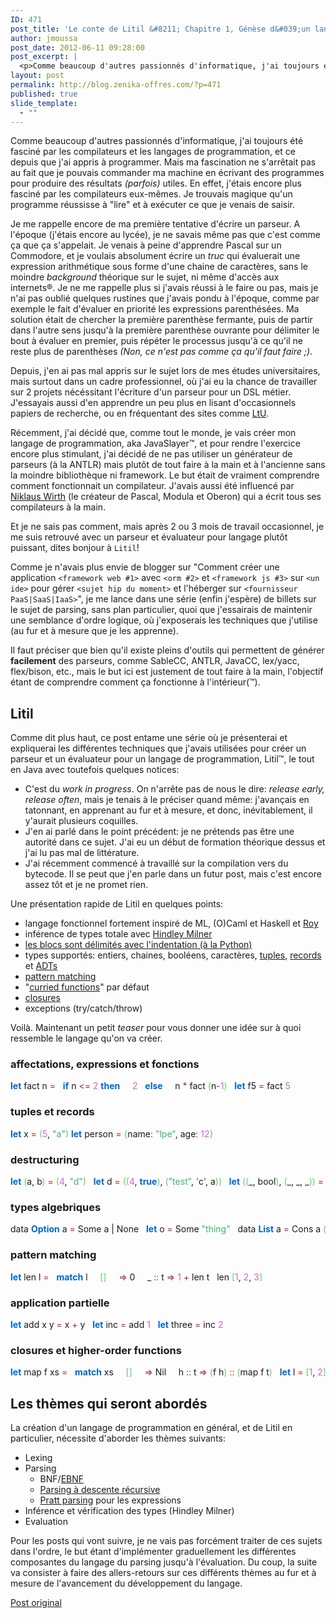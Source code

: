 ```yaml
---
ID: 471
post_title: 'Le conte de Litil &#8211; Chapitre 1, Génèse d&#039;un langage de programmation'
author: jmoussa
post_date: 2012-06-11 09:28:00
post_excerpt: |
  <p>Comme beaucoup d'autres passionnés d'informatique, j'ai toujours été fasciné par les compilateurs et les langages de programmation, et ce depuis que j'ai appris à programmer. Mais ma fascination ne s'arrêtait pas au fait que je pouvais commander ma machine en écrivant des programmes pour produire des résultats <em>(parfois)</em> utiles. En effet, j'étais encore plus fasciné par les compilateurs eux-mêmes. Je trouvais magique qu'un programme réussisse à "lire" et à exécuter ce que je venais de saisir.</p>
layout: post
permalink: http://blog.zenika-offres.com/?p=471
published: true
slide_template:
  - ""
---
```

<p>Comme beaucoup d'autres passionnés d'informatique, j'ai toujours été fasciné par les compilateurs et les langages de programmation, et ce depuis que j'ai appris à programmer. Mais ma fascination ne s'arrêtait pas au fait que je pouvais commander ma machine en écrivant des programmes pour produire des résultats <em>(parfois)</em> utiles. En effet, j'étais encore plus fasciné par les compilateurs eux-mêmes. Je trouvais magique qu'un programme réussisse à "lire" et à exécuter ce que je venais de saisir.</p>
<!--more-->
<p>Je me rappelle encore de ma première tentative d'écrire un parseur. A l'époque (j'étais encore au lycée), je ne savais même pas que c'est comme ça que ça s'appelait. Je venais à peine d'apprendre Pascal sur un Commodore, et je voulais absolument écrire un <em>truc</em> qui évaluerait une expression arithmétique sous forme d'une chaine de caractères, sans le moindre <em>background</em> théorique sur le sujet, ni même d'accès aux internets®. Je ne me rappelle plus si j'avais réussi à le faire ou pas, mais je n'ai pas oublié quelques rustines que j'avais pondu à l'époque, comme par exemple le fait d'évaluer en priorité les expressions parenthésées. Ma solution était de chercher la première parenthèse fermante, puis de partir dans l'autre sens jusqu'à la première parenthèse ouvrante pour délimiter le bout à évaluer en premier, puis répéter le processus jusqu'à ce qu'il ne reste plus de parenthèses <em>(Non, ce n'est pas comme ça qu'il faut faire ;)</em>.</p> <p>Depuis, j'en ai pas mal appris sur le sujet lors de mes études universitaires, mais surtout dans un cadre professionnel, où j'ai eu la chance de travailler sur 2 projets nécéssitant l'écriture d'un parseur pour un DSL métier. J'essayais aussi d'en apprendre un peu plus en lisant d'occasionnels papiers de recherche, ou en fréquentant des sites comme <a href="http://lambda-the-ultimate.org/">LtU</a>.</p> <p>Récemment, j'ai décidé que, comme tout le monde, je vais créer mon langage de programmation, aka JavaSlayer™, et pour rendre l'exercice encore plus stimulant, j'ai décidé de ne pas utiliser un générateur de parseurs (à la ANTLR) mais plutôt de tout faire à la main et à l'ancienne sans la moindre bibliothèque ni framework. Le but était de vraiment comprendre comment fonctionnait un compilateur. J'avais aussi été influencé par <a href="http://en.wikipedia.org/wiki/Niklaus_Wirth">Niklaus Wirth</a> (le créateur de Pascal, Modula et Oberon) qui a écrit tous ses compilateurs à la main.</p> <p>Et je ne sais pas comment, mais après 2 ou 3 mois de travail occasionnel, je me suis retrouvé avec un parseur et évaluateur pour langage plutôt puissant, dites bonjour à <code>Litil</code>!</p> <p>Comme je n'avais plus envie de blogger sur "Comment créer une application <code>&lt;framework web #1&gt;</code> avec <code>&lt;orm #2&gt;</code> et <code>&lt;framework js #3&gt;</code> sur <code>&lt;un ide&gt;</code> pour gérer <code>&lt;sujet hip du moment&gt;</code> et l'héberger sur <code>&lt;fournisseur PaaS|SaaS|IaaS&gt;</code>", je me lance dans une série (enfin j'espère) de billets sur le sujet de parsing, sans plan particulier, quoi que j'essairais de maintenir une semblance d'ordre logique, où j'exposerais les techniques que j'utilise (au fur et à mesure que je les apprenne).</p> <p>Il faut préciser que bien qu'il existe pleins d'outils qui permettent de générer <strong>facilement</strong> des parseurs, comme SableCC, ANTLR, JavaCC, lex/yacc, flex/bison, etc., mais le but ici est justement de tout faire à la main, l'objectif étant de comprendre comment ça fonctionne à l'intérieur(™).</p> <h2>Litil</h2> <p>Comme dit plus haut, ce post entame une série où je présenterai et expliquerai les différentes techniques que j'avais utilisées pour créer un parseur et un évaluateur pour un langage de programmation, Litil™, le tout en Java avec toutefois quelques notices:</p> <ul> <li>C'est du <em>work in progress</em>. On n'arrête pas de nous le dire: <em>release early, release often</em>, mais je tenais à le préciser quand même: j'avançais en tatonnant, en apprenant au fur et à mesure, et donc, inévitablement, il y'aurait plusieurs coquilles.</li> <li>J'en ai parlé dans le point précédent: je ne prétends pas être une autorité dans ce sujet. J'ai eu un début de formation théorique dessus et j'ai lu pas mal de littérature.</li> <li>J'ai récemment commencé à travaillé sur la compilation vers du bytecode. Il se peut que j'en parle dans un futur post, mais c'est encore assez tôt et je ne promet rien.</li> </ul> <p>Une présentation rapide de Litil en quelques points:</p> <ul> <li>langage fonctionnel fortement inspiré de ML, (O)Caml et Haskell et <a href="http://roy.brianmckenna.org/">Roy</a></li> <li>inférence de types totale avec <a href="http://en.wikipedia.org/wiki/Hindley-Milner_type_inference">Hindley Milner</a></li> <li><a href="http://en.wikipedia.org/wiki/Off-side_rule">les blocs sont délimités avec l'indentation (à la Python)</a></li> <li>types supportés: entiers, chaines, booléens, caractères, <a href="http://en.wikipedia.org/wiki/Tuple">tuples</a>, <a href="http://en.wikipedia.org/wiki/Record_(computer_science)">records</a> et <a href="http://en.wikipedia.org/wiki/Algebraic_data_type">ADTs</a></li> <li><a href="http://en.wikipedia.org/wiki/Pattern_matching">pattern matching</a></li> <li>"<a href="http://en.wikipedia.org/wiki/Currying">curried functions</a>" par défaut</li> <li><a href="http://en.wikipedia.org/wiki/Closure_(computer_science)">closures</a></li> <li>exceptions (try/catch/throw)</li> </ul> <p>Voilà. Maintenant un petit <em>teaser</em> pour vous donner une idée sur à quoi ressemble le langage qu'on va créer.</p> <h3>affectations, expressions et fonctions</h3> <pre class="ocaml code ocaml" style="font-family:inherit"><span style="color: #06c; font-weight: bold;">let</span> fact n <span style="color: #a52a2a;">=</span>   <span style="color: #06c; font-weight: bold;">if</span> n <span style="color: #a52a2a;">&lt;=</span> <span style="color: #c6c;">2</span> <span style="color: #06c; font-weight: bold;">then</span>     <span style="color: #c6c;">2</span>   <span style="color: #06c; font-weight: bold;">else</span>     n <span style="color: #a52a2a;">*</span> fact <span style="color: #6c6;">&#40;</span>n<span style="color: #a52a2a;">-</span><span style="color: #c6c;">1</span><span style="color: #6c6;">&#41;</span> &nbsp; <span style="color: #06c; font-weight: bold;">let</span> f5 <span style="color: #a52a2a;">=</span> fact <span style="color: #c6c;">5</span></pre> <h3>tuples et records</h3> <pre class="ocaml code ocaml" style="font-family:inherit"><span style="color: #06c; font-weight: bold;">let</span> x <span style="color: #a52a2a;">=</span> <span style="color: #6c6;">&#40;</span><span style="color: #c6c;">5</span>, <span style="color: #3cb371;">&quot;a&quot;</span><span style="color: #6c6;">&#41;</span> <span style="color: #06c; font-weight: bold;">let</span> person <span style="color: #a52a2a;">=</span> <span style="color: #6c6;">&#123;</span>name<span style="color: #a52a2a;">:</span> <span style="color: #3cb371;">&quot;lpe&quot;</span>, age<span style="color: #a52a2a;">:</span> <span style="color: #c6c;">12</span><span style="color: #6c6;">&#125;</span></pre> <h3>destructuring</h3> <pre class="ocaml code ocaml" style="font-family:inherit"><span style="color: #06c; font-weight: bold;">let</span> <span style="color: #6c6;">&#40;</span>a, b<span style="color: #6c6;">&#41;</span> <span style="color: #a52a2a;">=</span> <span style="color: #6c6;">&#40;</span><span style="color: #c6c;">4</span>, <span style="color: #3cb371;">&quot;d&quot;</span><span style="color: #6c6;">&#41;</span> &nbsp; <span style="color: #06c; font-weight: bold;">let</span> d <span style="color: #a52a2a;">=</span> <span style="color: #6c6;">&#40;</span><span style="color: #6c6;">&#40;</span><span style="color: #c6c;">4</span>, <span style="color: #06c; font-weight: bold;">true</span><span style="color: #6c6;">&#41;</span>, <span style="color: #6c6;">&#40;</span><span style="color: #3cb371;">&quot;test&quot;</span>, <span style="color: #a52a2a;">'</span>c<span style="color: #a52a2a;">'</span>, a<span style="color: #6c6;">&#41;</span><span style="color: #6c6;">&#41;</span> &nbsp; <span style="color: #06c; font-weight: bold;">let</span> <span style="color: #6c6;">&#40;</span><span style="color: #6c6;">&#40;</span>_, bool<span style="color: #6c6;">&#41;</span>, <span style="color: #6c6;">&#40;</span>_, _, _<span style="color: #6c6;">&#41;</span><span style="color: #6c6;">&#41;</span> <span style="
color: #a52a2a;">=</span> d</pre> <h3>types algebriques</h3> <pre class="ocaml code ocaml" style="font-family:inherit">data <span style="color: #06c; font-weight: bold;">Option</span> a <span style="color: #a52a2a;">=</span> Some a | None &nbsp; <span style="color: #06c; font-weight: bold;">let</span> o <span style="color: #a52a2a;">=</span> Some <span style="color: #3cb371;">&quot;thing&quot;</span> &nbsp; data <span style="color: #06c; font-weight: bold;">List</span> a <span style="color: #a52a2a;">=</span> Cons a <span style="color: #6c6;">&#40;</span><span style="color: #06c; font-weight: bold;">List</span> a<span style="color: #6c6;">&#41;</span> | Nil &nbsp; <span style="color: #06c; font-weight: bold;">let</span> l <span style="color: #a52a2a;">=</span> Cons <span style="color: #c6c;">5</span> <span style="color: #6c6;">&#40;</span>Cons <span style="color: #c6c;">6</span> Nil<span style="color: #6c6;">&#41;</span> &nbsp; data Tree a <span style="color: #a52a2a;">=</span> Null | Leaf a | Node <span style="color: #6c6;">&#40;</span>Tree a<span style="color: #6c6;">&#41;</span> a <span style="color: #6c6;">&#40;</span>Tree a<span style="color: #6c6;">&#41;</span> &nbsp; <span style="color: #06c; font-weight: bold;">let</span> t <span style="color: #a52a2a;">=</span> Node <span style="color: #6c6;">&#40;</span>Leaf <span style="color: #c6c;">5</span><span style="color: #6c6;">&#41;</span> <span style="color: #c6c;">4</span> <span style="color: #6c6;">&#40;</span>Leaf <span style="color: #c6c;">3</span><span style="color: #6c6;">&#41;</span></pre> <h3>pattern matching</h3> <pre class="ocaml code ocaml" style="font-family:inherit"><span style="color: #06c; font-weight: bold;">let</span> len l <span style="color: #a52a2a;">=</span>   <span style="color: #06c; font-weight: bold;">match</span> l     <span style="color: #6c6;">&#91;</span><span style="color: #6c6;">&#93;</span>     <span style="color: #a52a2a;">=&gt;</span> 0     _ <span style="color: #a52a2a;">::</span> t <span style="color: #a52a2a;">=&gt;</span> <span style="color: #c6c;">1</span> <span style="color: #a52a2a;">+</span> len t &nbsp; len <span style="color: #6c6;">&#91;</span><span style="color: #c6c;">1</span>, <span style="color: #c6c;">2</span>, <span style="color: #c6c;">3</span><span style="color: #6c6;">&#93;</span></pre> <h3>application partielle</h3> <pre class="ocaml code ocaml" style="font-family:inherit"><span style="color: #06c; font-weight: bold;">let</span> add x y <span style="color: #a52a2a;">=</span> x <span style="color: #a52a2a;">+</span> y &nbsp; <span style="color: #06c; font-weight: bold;">let</span> inc <span style="color: #a52a2a;">=</span> add <span style="color: #c6c;">1</span> &nbsp; <span style="color: #06c; font-weight: bold;">let</span> three <span style="color: #a52a2a;">=</span> inc <span style="color: #c6c;">2</span></pre> <h3>closures et higher-order functions</h3> <pre class="ocaml code ocaml" style="font-family:inherit"><span style="color: #06c; font-weight: bold;">let</span> map f xs <span style="color: #a52a2a;">=</span>   <span style="color: #06c; font-weight: bold;">match</span> xs     <span style="color: #6c6;">&#91;</span><span style="color: #6c6;">&#93;</span>     <span style="color: #a52a2a;">=&gt;</span> Nil     h <span style="color: #a52a2a;">::</span> t <span style="color: #a52a2a;">=&gt;</span> <span style="color: #6c6;">&#40;</span>f h<span style="color: #6c6;">&#41;</span> <span style="color: #a52a2a;">::</span> <span style="color: #6c6;">&#40;</span>map f t<span style="color: #6c6;">&#41;</span> &nbsp; <span style="color: #06c; font-weight: bold;">let</span> l <span style="color: #a52a2a;">=</span> <span style="color: #6c6;">&#91;</span><span style="color: #c6c;">1</span>, <span style="color: #c6c;">2</span><span style="color: #6c6;">&#93;</span> &nbsp; <span style="color: #06c; font-weight: bold;">let</span> double x <span style="color: #a52a2a;">=</span> <span style="color: #c6c;">2</span> <span style="color: #a52a2a;">*</span> x &nbsp; <span style="color: #a52a2a;">--</span> pass a <span style="color: #06c; font-weight: bold;">function</span> by name <span style="color: #06c; font-weight: bold;">let</span> l2 <span style="color: #a52a2a;">=</span> map double l &nbsp; <span style="color: #a52a2a;">--</span> <span style="color: #06c; font-weight: bold;">or</span> simply a lambda <span style="color: #06c; font-weight: bold;">let</span> l2 <span style="color: #a52a2a;">=</span> map <span style="color: #6c6;">&#40;</span>x<span style="color: #a52a2a;">-&gt;</span><span style="color: #c6c;">2</span><span style="color: #a52a2a;">*</span>x<span style="color: #6c6;">&#41;</span> l &nbsp; <span style="color: #06c; font-weight: bold;">let</span> a <span style="color: #a52a2a;">=</span> <span style="color: #c6c;">4</span> <span style="color: #06c; font-weight: bold;">let</span> f <span style="color: #a52a2a;">=</span> x<span style="color: #a52a2a;">-&gt;</span>a<span style="color: #a52a2a;">*</span>x <span style="color: #a52a2a;">--</span> f capture la valeur lexicale de a, i<span style="color: #a52a2a;">.</span><span style="color: #060;">e</span><span style="color: #a52a2a;">.</span> <span style="color: #c6c;">4</span> <span style="color: #06c; font-weight: bold;">let</span> a <span style="color: #a52a2a;">=</span> <span style="color: #c6c;">5</span> f <span style="color: #c6c;">5</span></pre> <h2>Les thèmes qui seront abordés</h2> <p>La création d'un langage de programmation en général, et de Litil en particulier, nécessite d'aborder les thèmes suivants:</p> <ul> <li>Lexing</li> <li>Parsing <ul> <li>BNF/<a href="http://en.wikipedia.org/wiki/Ebnf">EBNF</a></li> <li><a href="http://en.wikipedia.org/wiki/Recursive_descent_parser">Parsing à descente récursive</a></li> <li><a href="http://en.wikipedia.org/wiki/Pratt_parser">Pratt parsing</a> pour les expressions</li> </ul></li> <li>Inférence et vérification des types (Hindley Milner)</li> <li>Evaluation</li> </ul> <p>Pour les posts qui vont suivre, je ne vais pas forcément traiter de ces sujets dans l'ordre, le but étant d'implémenter graduellement les différentes composantes du langage du parsing jusqu'à l'évaluation. Du coup, la suite va consister à faire des allers-retours sur ces différents thèmes au fur et à mesure de l'avancement du développement du langage.</p> <p><a href="http://jawher.me/2012/06/04/creation-langage-programmation-litil-1/">Post original</a></p>